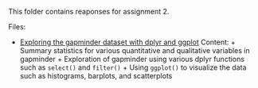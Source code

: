 This folder contains reaponses for assignment 2. 

Files:

* [Exploring the gapminder dataset with dplyr and ggplot](Gapminder_dplyr_explore_hw02.md) 
     Content:
      + Summary statistics for various quantitative and qualitative variables in gapminder
      + Exploration of gapminder using various dplyr functions such as `select()` and `filter()` 
      + Using `ggplot()` to visualize the data such as histograms, barplots, and scatterplots
